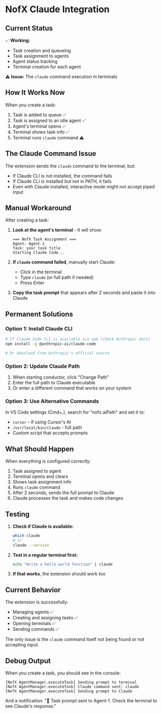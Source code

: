 # NofX Claude Integration

## Current Status

✅ **Working:**
- Task creation and queueing
- Task assignment to agents  
- Agent status tracking
- Terminal creation for each agent

⚠️ **Issue:** The `claude` command execution in terminals

## How It Works Now

When you create a task:
1. Task is added to queue ✅
2. Task is assigned to an idle agent ✅
3. Agent's terminal opens ✅
4. Terminal shows task info ✅
5. Terminal runs `claude` command ⚠️

## The Claude Command Issue

The extension sends the `claude` command to the terminal, but:
- If Claude CLI is not installed, the command fails
- If Claude CLI is installed but not in PATH, it fails
- Even with Claude installed, interactive mode might not accept piped input

## Manual Workaround

After creating a task:

1. **Look at the agent's terminal** - It will show:
   ```
   === NofX Task Assignment ===
   Agent: Agent-1
   Task: your task title
   Starting Claude Code...
   ```

2. **If `claude` command failed**, manually start Claude:
   - Click in the terminal
   - Type `claude` (or full path if needed)
   - Press Enter

3. **Copy the task prompt** that appears after 2 seconds and paste it into Claude

## Permanent Solutions

### Option 1: Install Claude CLI
```bash
# If Claude Code CLI is available via npm (check Anthropic docs)
npm install -g @anthropic-ai/claude-code

# Or download from Anthropic's official source
```

### Option 2: Update Claude Path
1. When starting conductor, click "Change Path" 
2. Enter the full path to Claude executable
3. Or enter a different command that works on your system

### Option 3: Use Alternative Commands
In VS Code settings (Cmd+,), search for "nofx.aiPath" and set it to:
- `cursor` - if using Cursor's AI
- `/usr/local/bin/claude` - full path
- Custom script that accepts prompts

## What Should Happen

When everything is configured correctly:
1. Task assigned to agent
2. Terminal opens and clears
3. Shows task assignment info
4. Runs `claude` command
5. After 2 seconds, sends the full prompt to Claude
6. Claude processes the task and makes code changes

## Testing

1. **Check if Claude is available:**
   ```bash
   which claude
   # or
   claude --version
   ```

2. **Test in a regular terminal first:**
   ```bash
   echo "Write a hello world function" | claude
   ```

3. **If that works**, the extension should work too

## Current Behavior

The extension is successfully:
- Managing agents ✅
- Creating and assigning tasks ✅  
- Opening terminals ✅
- Sending commands ✅

The only issue is the `claude` command itself not being found or not accepting input.

## Debug Output

When you create a task, you should see in the console:
```
[NofX AgentManager.executeTask] Sending prompt to terminal
[NofX AgentManager.executeTask] Claude command sent: claude
[NofX AgentManager.executeTask] Sending prompt to Claude
```

And a notification: "📝 Task prompt sent to Agent-1. Check the terminal to see Claude's response."